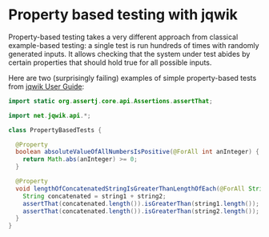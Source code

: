 # Property based testing with jqwik

Property-based testing takes a very different approach from classical example-based testing: a single test is run hundreds of times with randomly generated inputs.
It allows checking that the system under test abides by certain properties that should hold true for all possible inputs.

Here are two (surprisingly failing) examples of simple property-based tests from [jqwik User Guide](https://jqwik.net/docs/current/user-guide.html):

```java
import static org.assertj.core.api.Assertions.assertThat;

import net.jqwik.api.*;

class PropertyBasedTests {

  @Property
  boolean absoluteValueOfAllNumbersIsPositive(@ForAll int anInteger) {
    return Math.abs(anInteger) >= 0;
  }

  @Property
  void lengthOfConcatenatedStringIsGreaterThanLengthOfEach(@ForAll String string1, @ForAll String string2) {
    String concatenated = string1 + string2;
    assertThat(concatenated.length()).isGreaterThan(string1.length());
    assertThat(concatenated.length()).isGreaterThan(string2.length());
  }
}

```

